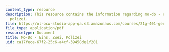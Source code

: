 ```yaml
---
content_type: resource
description: This resource contains the information regarding mo-do - eins, zwei,
  polizei.
file: https://ol-ocw-studio-app-qa.s3.amazonaws.com/courses/21g-401-german-i-fall-2008/ca17fece67f225c6a4cf39458de1f201_MIT21G_401F08_mo_dol.pdf
file_type: application/pdf
resourcetype: Document
title: Mo-Do - Eins, Zwei, Polizei
uid: ca17fece-67f2-25c6-a4cf-39458de1f201
---
```

